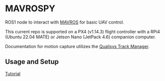 # MAVROSPY
ROS1 node to interact with [MAVROS](https://wiki.ros.org/mavros) for basic UAV control.

This current repo is supported on a PX4 (v1.14.3) flight controller with a RPi4 (Ubuntu 22.04 MATE) or Jetson Nano (JetPack 4.6) companion computer.

Documentation for motion capture utilizes the [Qualisys Track Manager]("https://www.qualisys.com/software/qualisys-track-manager/").

## Usage and Setup

[Tutorial](https://www.andrewbernas.com/docs/tutorials/robots/mavrospy/setup)
